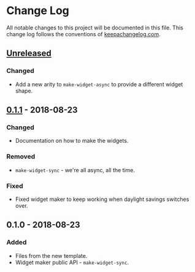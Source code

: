 # Change Log
All notable changes to this project will be documented in this file. This change log follows the conventions of [keepachangelog.com](http://keepachangelog.com/).

## [Unreleased]
### Changed
- Add a new arity to `make-widget-async` to provide a different widget shape.

## [0.1.1] - 2018-08-23
### Changed
- Documentation on how to make the widgets.

### Removed
- `make-widget-sync` - we're all async, all the time.

### Fixed
- Fixed widget maker to keep working when daylight savings switches over.

## 0.1.0 - 2018-08-23
### Added
- Files from the new template.
- Widget maker public API - `make-widget-sync`.

[Unreleased]: https://github.com/your-name/broken-spotify/compare/0.1.1...HEAD
[0.1.1]: https://github.com/your-name/broken-spotify/compare/0.1.0...0.1.1
